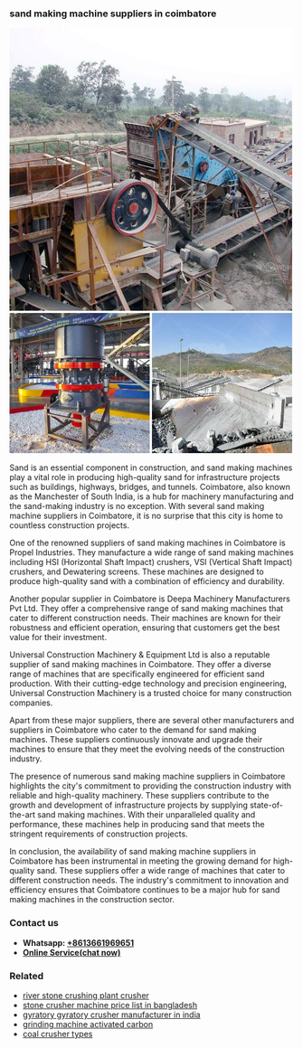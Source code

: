 <h3>sand making machine suppliers in coimbatore</h3><img src='1702950428.jpg' alt=''><p>Sand is an essential component in construction, and sand making machines play a vital role in producing high-quality sand for infrastructure projects such as buildings, highways, bridges, and tunnels. Coimbatore, also known as the Manchester of South India, is a hub for machinery manufacturing and the sand-making industry is no exception. With several sand making machine suppliers in Coimbatore, it is no surprise that this city is home to countless construction projects.</p><p>One of the renowned suppliers of sand making machines in Coimbatore is Propel Industries. They manufacture a wide range of sand making machines including HSI (Horizontal Shaft Impact) crushers, VSI (Vertical Shaft Impact) crushers, and Dewatering screens. These machines are designed to produce high-quality sand with a combination of efficiency and durability.</p><p>Another popular supplier in Coimbatore is Deepa Machinery Manufacturers Pvt Ltd. They offer a comprehensive range of sand making machines that cater to different construction needs. Their machines are known for their robustness and efficient operation, ensuring that customers get the best value for their investment.</p><p>Universal Construction Machinery & Equipment Ltd is also a reputable supplier of sand making machines in Coimbatore. They offer a diverse range of machines that are specifically engineered for efficient sand production. With their cutting-edge technology and precision engineering, Universal Construction Machinery is a trusted choice for many construction companies.</p><p>Apart from these major suppliers, there are several other manufacturers and suppliers in Coimbatore who cater to the demand for sand making machines. These suppliers continuously innovate and upgrade their machines to ensure that they meet the evolving needs of the construction industry.</p><p>The presence of numerous sand making machine suppliers in Coimbatore highlights the city's commitment to providing the construction industry with reliable and high-quality machinery. These suppliers contribute to the growth and development of infrastructure projects by supplying state-of-the-art sand making machines. With their unparalleled quality and performance, these machines help in producing sand that meets the stringent requirements of construction projects.</p><p>In conclusion, the availability of sand making machine suppliers in Coimbatore has been instrumental in meeting the growing demand for high-quality sand. These suppliers offer a wide range of machines that cater to different construction needs. The industry's commitment to innovation and efficiency ensures that Coimbatore continues to be a major hub for sand making machines in the construction sector.</p><h3>Contact us</h3><ul><li><strong>Whatsapp:&nbsp;<a href="https://wa.me/8613661969651">+8613661969651</a></strong></li><li><a href="https://swt.shibang-china.com/?git&amp;zhl&amp;sand making machine suppliers in coimbatore"><strong>Online Service(chat now)</strong></a></li></ul><h3>Related</h3><ul><li><a href='river stone crushing plant crusher.md'>river stone crushing plant crusher</a></li><li><a href='stone crusher machine price list in bangladesh.md'>stone crusher machine price list in bangladesh</a></li><li><a href='gyratory gyratory crusher manufacturer in india.md'>gyratory gyratory crusher manufacturer in india</a></li><li><a href='grinding machine activated carbon.md'>grinding machine activated carbon</a></li><li><a href='coal crusher types.md'>coal crusher types</a></li></ul>